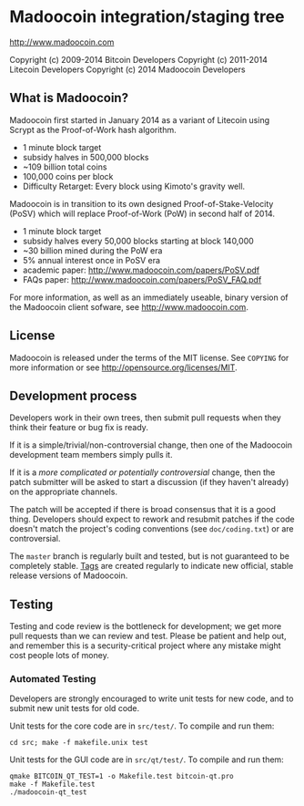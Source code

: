 Madoocoin integration/staging tree
================================

http://www.madoocoin.com

Copyright (c) 2009-2014 Bitcoin Developers
Copyright (c) 2011-2014 Litecoin Developers
Copyright (c) 2014 Madoocoin Developers

What is Madoocoin?
----------------

Madoocoin first started in January 2014 as a variant of Litecoin using Scrypt as
the Proof-of-Work hash algorithm.
 - 1 minute block target
 - subsidy halves in 500,000 blocks
 - ~109 billion total coins
 - 100,000 coins per block
 - Difficulty Retarget: Every block using Kimoto's gravity well.

Madoocoin is in transition to its own designed Proof-of-Stake-Velocity (PoSV) which
will replace Proof-of-Work (PoW) in second half of 2014.
 - 1 minute block target
 - subsidy halves every 50,000 blocks starting at block 140,000
 - ~30 billion mined during the PoW era
 - 5% annual interest once in PoSV era
 - academic paper: http://www.madoocoin.com/papers/PoSV.pdf
 - FAQs paper: http://www.madoocoin.com/papers/PoSV_FAQ.pdf

For more information, as well as an immediately useable, binary version of
the Madoocoin client sofware, see http://www.madoocoin.com.

License
-------

Madoocoin is released under the terms of the MIT license. See `COPYING` for more
information or see http://opensource.org/licenses/MIT.

Development process
-------------------

Developers work in their own trees, then submit pull requests when they think
their feature or bug fix is ready.

If it is a simple/trivial/non-controversial change, then one of the Madoocoin
development team members simply pulls it.

If it is a *more complicated or potentially controversial* change, then the patch
submitter will be asked to start a discussion (if they haven't already) on the
appropriate channels.

The patch will be accepted if there is broad consensus that it is a good thing.
Developers should expect to rework and resubmit patches if the code doesn't
match the project's coding conventions (see `doc/coding.txt`) or are
controversial.

The `master` branch is regularly built and tested, but is not guaranteed to be
completely stable. [Tags](https://github.com/madoocoin-project/madoocoin/tags) are created
regularly to indicate new official, stable release versions of Madoocoin.

Testing
-------

Testing and code review is the bottleneck for development; we get more pull
requests than we can review and test. Please be patient and help out, and
remember this is a security-critical project where any mistake might cost people
lots of money.

### Automated Testing

Developers are strongly encouraged to write unit tests for new code, and to
submit new unit tests for old code.

Unit tests for the core code are in `src/test/`. To compile and run them:

    cd src; make -f makefile.unix test

Unit tests for the GUI code are in `src/qt/test/`. To compile and run them:

    qmake BITCOIN_QT_TEST=1 -o Makefile.test bitcoin-qt.pro
    make -f Makefile.test
    ./madoocoin-qt_test
